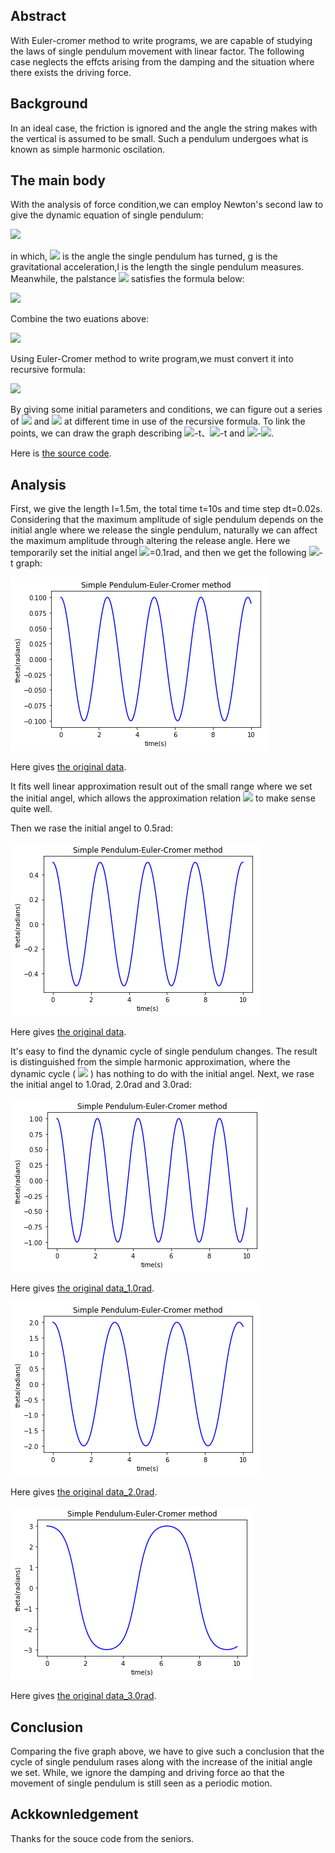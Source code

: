 ## Abstract
With Euler-cromer method to write programs, we are capable of studying the laws of single pendulum movement with linear factor. The following case neglects the effcts arising from the damping and the situation where there exists the driving force.
## Background
In an ideal case, the friction is ignored and the angle the string makes with the vertical is assumed to be small. Such a pendulum undergoes what is known as simple harmonic oscilation.
## The main body 
With the analysis of force condition,we can employ Newton's second law to give the dynamic equation of single pendulum:

![](http://latex.codecogs.com/gif.latex?\frac{d^2\theta}{dt^2}=-\frac{g}{l}\sin{\theta})

in which, ![](http://latex.codecogs.com/gif.latex?\theta) is the angle the single pendulum has turned, g is the gravitational acceleration,l is the length the single pendulum measures.
Meanwhile, the palstance ![](http://latex.codecogs.com/gif.latex?\omega) satisfies the formula below:

![](http://latex.codecogs.com/gif.latex?\frac{d\theta}{dt}=\omega)

Combine the two euations above:

![](http://latex.codecogs.com/gif.latex?\begin{cases}\frac{d\omega}{dt}=-\frac{g}{l}\sin{\theta}\\\\\frac{d\theta}{dt}=\omega\end{cases})

Using Euler-Cromer method to write program,we must convert it into recursive formula:

![](http://latex.codecogs.com/gif.latex?\begin{cases}\omega_{i+1}=\omega_{i}-\frac{g}{l}\sin{\theta_i}\Delta{t}\\\\t_{i+1}=t_{i}+\Delta{t}\\\\\theta_{i+1}=\theta_{i}+\omega_{i}\Delta{t}\end{cases})

By giving some initial parameters and conditions, we can figure out a series of ![](http://latex.codecogs.com/gif.latex?\theta) and ![](http://latex.codecogs.com/gif.latex?\omega) at different time in use of the recursive formula. To link the points, we can draw the graph describing ![](http://latex.codecogs.com/gif.latex?\theta)-t、![](http://latex.codecogs.com/gif.latex?\omega)-t and ![](http://latex.codecogs.com/gif.latex?\omega)-![](http://latex.codecogs.com/gif.latex?\theta).

Here is [the source code](https://github.com/Ogatayoru/compuational_physics_N2015301020145/blob/master/exercise_07_code).

## Analysis
First, we give the length l=1.5m, the total time t=10s and time step dt=0.02s. Considering that the maximum amplitude of sigle pendulum depends on the initial angle where we release the single pendulum, naturally we can affect the maximum amplitude through altering the release angle. Here we temporarily set the initial angel ![](http://latex.codecogs.com/gif.latex?\theta_0)=0.1rad, and then we get the following ![](http://latex.codecogs.com/gif.latex?\theta)-t graph:

![image](https://github.com/Ogatayoru/compuational_physics_N2015301020145/blob/master/pendulum_53.png)

Here gives [the original data](https://github.com/Ogatayoru/compuational_physics_N2015301020145/blob/master/data_53).

It fits well linear approximation result out of the small range where we set the initial angel, which allows the approximation relation ![](http://latex.codecogs.com/gif.latex?\sin{\theta}\approx\theta) to make sense quite well.

Then we rase the initial angel to 0.5rad:

![image](https://github.com/Ogatayoru/compuational_physics_N2015301020145/blob/master/pendulum_54.png)
 
Here gives [the original data](https://github.com/Ogatayoru/compuational_physics_N2015301020145/blob/master/data_54).

It's easy to find the dynamic cycle of single pendulum changes. The result is distinguished from the simple harmonic approximation, where the dynamic cycle ( ![](http://latex.codecogs.com/gif.latex?T=\sqrt\frac{l}{g}) ) has nothing to do with the initial angel. Next, we rase the initial angel to 1.0rad, 2.0rad and 3.0rad:

![image](https://github.com/Ogatayoru/compuational_physics_N2015301020145/blob/master/pendulum_50.png)

Here gives [the original data_1.0rad](https://github.com/Ogatayoru/compuational_physics_N2015301020145/blob/master/data_50).

![image](https://github.com/Ogatayoru/compuational_physics_N2015301020145/blob/master/pendulum_51.png)

Here gives [the original data_2.0rad](https://github.com/Ogatayoru/compuational_physics_N2015301020145/blob/master/data_51).

![image](https://github.com/Ogatayoru/compuational_physics_N2015301020145/blob/master/pendulum_52.png)

Here gives [the original data_3.0rad](https://github.com/Ogatayoru/compuational_physics_N2015301020145/blob/master/data_52).

## Conclusion
Comparing the five graph above, we have to give such a conclusion that the cycle of single pendulum rases along with the increase of the initial angle we set. While, we ignore the damping and driving force ao that the movement of single pendulum is still seen as a periodic motion.
## Ackkownledgement
Thanks for the souce code from the seniors.
